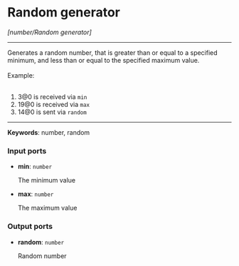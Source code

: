 # Random generator

_[number/Random generator]_

---

Generates a random number, that is greater than or equal to a specified minimum, and less than or equal to the specified maximum value.<br>
<br>
Example:<br>
<br>
1. 3@0 is received via `min`<br>
2. 19@0 is received via `max`<br>
3. 14@0 is sent via `random`<br>

---

__Keywords__: number, random

### Input ports

* __min__: ` number `


    The minimum value<br>


* __max__: ` number `


    The maximum value<br>

### Output ports

* __random__: ` number `


    Random number<br>

